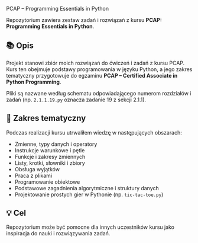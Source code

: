 PCAP – Programming Essentials in Python

Repozytorium zawiera zestaw zadań i rozwiązań z kursu **PCAP: Programming Essentials in Python**.

## 📚 Opis

Projekt stanowi zbiór moich rozwiązań do ćwiczeń i zadań z kursu PCAP. Kurs ten obejmuje podstawy programowania w języku Python, a jego zakres tematyczny przygotowuje do egzaminu **PCAP – Certified Associate in Python Programming**.

Pliki są nazwane według schematu odpowiadającego numerom rozdziałów i zadań (np. `2.1.1.19.py` oznacza zadanie 19 z sekcji 2.1.1).

## 🧠 Zakres tematyczny

Podczas realizacji kursu utrwaliłem wiedzę w następujących obszarach:

* Zmienne, typy danych i operatory
* Instrukcje warunkowe i pętle
* Funkcje i zakresy zmiennych
* Listy, krotki, słowniki i zbiory
* Obsługa wyjątków
* Praca z plikami
* Programowanie obiektowe
* Podstawowe zagadnienia algorytmiczne i struktury danych
* Projektowanie prostych gier w Pythonie (np. `tic-tac-toe.py`)

## 💡 Cel

Repozytorium może być pomocne dla innych uczestników kursu jako inspiracja do nauki i rozwiązywania zadań.


